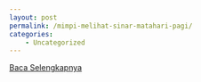 ```yaml
---
layout: post
permalink: /mimpi-melihat-sinar-matahari-pagi/
categories:
    - Uncategorized
---
```


[Baca Selengkapnya](/03)